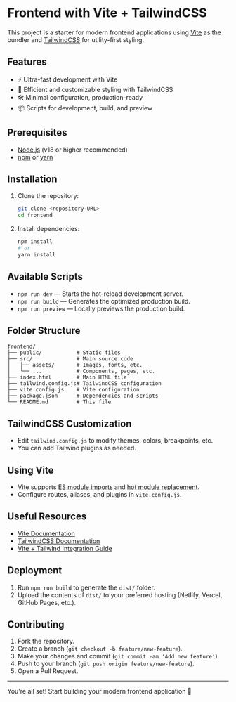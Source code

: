 # Frontend with Vite + TailwindCSS

This project is a starter for modern frontend applications using [Vite](https://vitejs.dev/) as the bundler and [TailwindCSS](https://tailwindcss.com/) for utility-first styling.

## Features

- ⚡️ Ultra-fast development with Vite
- 🎨 Efficient and customizable styling with TailwindCSS
- 🛠️ Minimal configuration, production-ready
- 📦 Scripts for development, build, and preview

## Prerequisites

- [Node.js](https://nodejs.org/) (v18 or higher recommended)
- [npm](https://www.npmjs.com/) or [yarn](https://yarnpkg.com/)

## Installation

1. Clone the repository:
   ```bash
   git clone <repository-URL>
   cd frontend
   ```

2. Install dependencies:
   ```bash
   npm install
   # or
   yarn install
   ```

## Available Scripts

- `npm run dev` — Starts the hot-reload development server.
- `npm run build` — Generates the optimized production build.
- `npm run preview` — Locally previews the production build.

## Folder Structure

```
frontend/
├── public/           # Static files
├── src/              # Main source code
│   ├── assets/       # Images, fonts, etc.
│   └── ...           # Components, pages, etc.
├── index.html        # Main HTML file
├── tailwind.config.js# TailwindCSS configuration
├── vite.config.js    # Vite configuration
├── package.json      # Dependencies and scripts
└── README.md         # This file
```

## TailwindCSS Customization

- Edit `tailwind.config.js` to modify themes, colors, breakpoints, etc.
- You can add Tailwind plugins as needed.

## Using Vite

- Vite supports [ES module imports](https://vitejs.dev/guide/features.html#es-module-imports) and [hot module replacement](https://vitejs.dev/guide/features.html#hot-module-replacement).
- Configure routes, aliases, and plugins in `vite.config.js`.

## Useful Resources

- [Vite Documentation](https://vitejs.dev/guide/)
- [TailwindCSS Documentation](https://tailwindcss.com/docs)
- [Vite + Tailwind Integration Guide](https://tailwindcss.com/docs/guides/vite)

## Deployment

1. Run `npm run build` to generate the `dist/` folder.
2. Upload the contents of `dist/` to your preferred hosting (Netlify, Vercel, GitHub Pages, etc.).

## Contributing

1. Fork the repository.
2. Create a branch (`git checkout -b feature/new-feature`).
3. Make your changes and commit (`git commit -am 'Add new feature'`).
4. Push to your branch (`git push origin feature/new-feature`).
5. Open a Pull Request.

---

You're all set! Start building your modern frontend application 🚀
